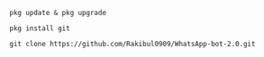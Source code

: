 `pkg update & pkg upgrade`

`pkg install git`

`git clone https://github.com/Rakibul0909/WhatsApp-bot-2.0.git`
